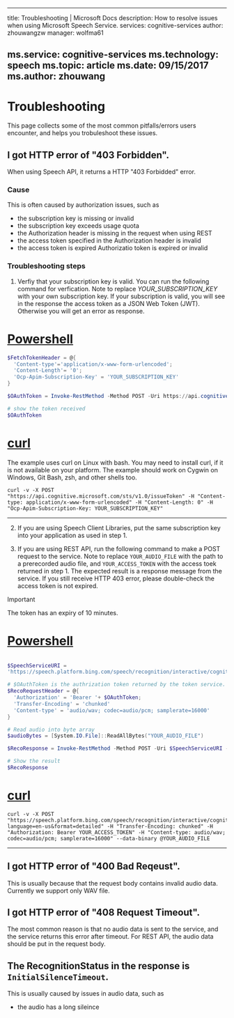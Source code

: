 
---
title: Troubleshooting | Microsoft Docs
description: How to resolve issues when using Microsoft Speech Service.
services: cognitive-services
author: zhouwangzw
manager: wolfma61

ms.service: cognitive-services
ms.technology: speech
ms.topic: article
ms.date: 09/15/2017
ms.author: zhouwang
---

# Troubleshooting

This page collects some of the most common pitfalls/errors users encounter, and helps you trobuleshoot these issues.

## I got HTTP error of "403 Forbidden".

When using Speech API, it returns a HTTP "403 Forbidded" error. 

### Cause

This is often caused by authorization issues, such as 
- the subscription key is missing or invalid
- the subscription key exceeds usage quota
- the Authorization header is missing in the request when using REST
- the access token specified in the Authorization header is invalid
- the access token is expired
Authorizatio token is expired or invalid

### Troubleshooting steps
1. Verfiy that your subscription key is valid. You can run the following command for verfication. Note to replace *YOUR_SUBSCRIPTION_KEY* with your own subscription key. If your subscription is valid, you will see in the response the access token as a JSON Web Token (JWT). Otherwise you will get an error as response.

# [Powershell](#tab/Powershell)

```Powershell
$FetchTokenHeader = @{
  'Content-type'='application/x-www-form-urlencoded';
  'Content-Length'= '0';
  'Ocp-Apim-Subscription-Key' = 'YOUR_SUBSCRIPTION_KEY'
}

$OAuthToken = Invoke-RestMethod -Method POST -Uri https://api.cognitive.microsoft.com/sts/v1.0/issueToken -Headers $FetchTokenHeader

# show the token received
$OAuthToken

```

# [curl](#tab/curl)

The example uses curl on Linux with bash. You may need to install curl, if it is not available on your platform. The example should work on Cygwin on Windows, Git Bash, zsh, and other shells too.

```
curl -v -X POST "https://api.cognitive.microsoft.com/sts/v1.0/issueToken" -H "Content-type: application/x-www-form-urlencoded" -H "Content-Length: 0" -H "Ocp-Apim-Subscription-Key: YOUR_SUBSCRIPTION_KEY"
```
---

2. If you are using Speech Client Libraries, put the same subscription key into your application as used in step 1.

3. If you are using REST API, run the following command to make a POST request to the service. Note to replace `YOUR_AUDIO_FILE` with the path to a prerecorded audio file, and `YOUR_ACCESS_TOKEN` with the access toek returned in step 1. The expected result is a response message from the service. If you still receive HTTP 403 error, please double-check the access token is not expired.

> [!IMPORTANT]
> The token has an expiry of 10 minutes.

# [Powershell](#tab/Powershell)

```Powershell

$SpeechServiceURI =
'https://speech.platform.bing.com/speech/recognition/interactive/cognitiveservices/v1?language=en-us&format=detailed'

# $OAuthToken is the authrization token returned by the token service.
$RecoRequestHeader = @{
  'Authorization' = 'Bearer '+ $OAuthToken;
  'Transfer-Encoding' = 'chunked'
  'Content-type' = 'audio/wav; codec=audio/pcm; samplerate=16000'
}

# Read audio into byte array
$audioBytes = [System.IO.File]::ReadAllBytes("YOUR_AUDIO_FILE")

$RecoResponse = Invoke-RestMethod -Method POST -Uri $SpeechServiceURI -Headers $RecoRequestHeader -Body $audioBytes

# Show the result
$RecoResponse

```

# [curl](#tab/curl)

```
curl -v -X POST "https://speech.platform.bing.com/speech/recognition/interactive/cognitiveservices/v1?language=en-us&format=detailed" -H "Transfer-Encoding: chunked" -H "Authorization: Bearer YOUR_ACCESS_TOKEN" -H "Content-type: audio/wav; codec=audio/pcm; samplerate=16000" --data-binary @YOUR_AUDIO_FILE
```

---

## I got HTTP error of "400 Bad Reqeust".

This is usually because that the request body contains invalid audio data. Currently we support only WAV file.

## I got HTTP error of "408 Request Timeout".

The most common reason is that no audio data is sent to the service, and the service returns this error after timeout. For REST API, the audio data should be put in the request body.

## The RecognitionStatus in the response is `InitialSilenceTimeout`.

This is usually caused by issues in audio data, such as
- the audio has a long sileince 


